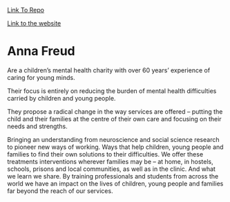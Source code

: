 

[Link To Repo](https://github.com/tasminions/homeless-services-app)

[Link to the website](http://www.annafreud.org/)


# Anna Freud
Are a children’s mental health charity with over 60 years’ experience of caring for young minds.

Their focus is entirely on reducing the burden of mental health difficulties carried by children and young people.

They propose a radical change in the way services are offered – putting the child and their families at the centre of their own care and focusing on their needs and strengths.

Bringing an understanding from neuroscience and social science research to pioneer new ways of working. Ways that help children, young people and families to find their own solutions to their difficulties.
We offer these treatments interventions wherever families may be – at home, in hostels, schools, prisons and local communities, as well as in the clinic.
And what we learn we share. By training professionals and students from across the world we have an impact on the lives of children, young people and families far beyond the reach of our services.
